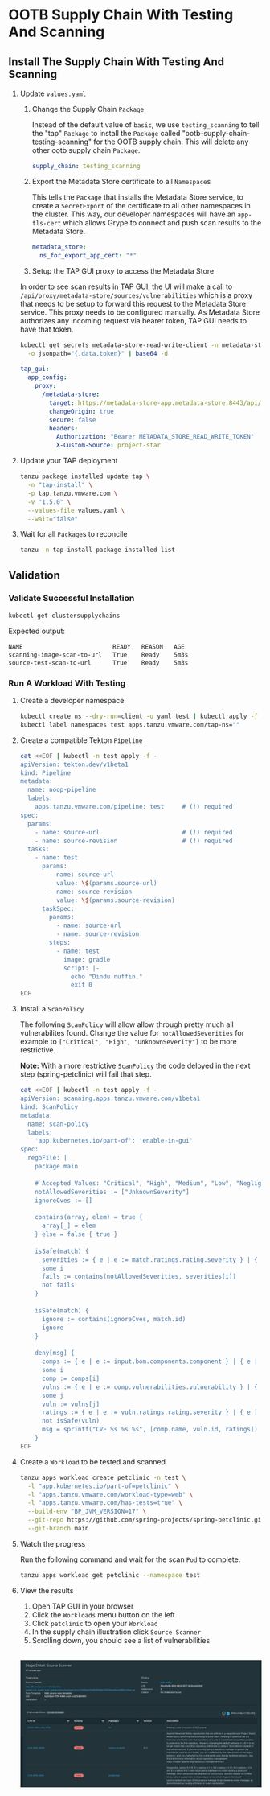 # OOTB Supply Chain With Testing And Scanning

## Install The Supply Chain With Testing And Scanning

1. Update `values.yaml`

    1. Change the Supply Chain `Package`

        Instead of the default value of `basic`, we use `testing_scanning` to tell the "tap" `Package` to install the `Package` called "ootb-supply-chain-testing-scanning" for the OOTB supply chain. This will delete any other ootb supply chain `Package`.

        ```yaml
        supply_chain: testing_scanning
        ````

    2. Export the Metadata Store certificate to all `Namespace`s

        This tells the `Package` that installs the Metadata Store service, to create a `SecretExport` of the certificate to all other namespaces in the cluster. This way, our developer namespaces will have an `app-tls-cert` which allows Grype to connect and push scan results to the Metadata Store.


        ```yaml
        metadata_store:
          ns_for_export_app_cert: "*"
        ```

    3. Setup the TAP GUI proxy to access the Metadata Store

      In order to see scan results in TAP GUI, the UI will make a call to `/api/proxy/metadata-store/sources/vulnerabilities` which is a proxy that needs to be setup to forward this request to the Metadata Store service. This proxy needs to be configured manually. As Metadata Store authorizes any incoming request via bearer token, TAP GUI needs to have that token.

      ```bash
      kubectl get secrets metadata-store-read-write-client -n metadata-store \
        -o jsonpath="{.data.token}" | base64 -d
      ```

      ```yaml
      tap_gui:
        app_config:
          proxy:
            /metadata-store:
              target: https://metadata-store-app.metadata-store:8443/api/v1
              changeOrigin: true
              secure: false
              headers:
                Authorization: "Bearer METADATA_STORE_READ_WRITE_TOKEN"
                X-Custom-Source: project-star
      ```

2. Update your TAP deployment

    ```bash
    tanzu package installed update tap \
      -n "tap-install" \
      -p tap.tanzu.vmware.com \
      -v "1.5.0" \
      --values-file values.yaml \
      --wait="false"
    ```

3. Wait for all `Package`s to reconcile

    ```bash
    tanzu -n tap-install package installed list
    ```

## Validation 

### Validate Successful Installation

```bash
kubectl get clustersupplychains
```
Expected output:
```
NAME                         READY   REASON   AGE
scanning-image-scan-to-url   True    Ready    5m3s
source-test-scan-to-url      True    Ready    5m3s
```

### Run A Workload With Testing

1. Create a developer namespace
    ```bash
    kubectl create ns --dry-run=client -o yaml test | kubectl apply -f -
    kubectl label namespaces test apps.tanzu.vmware.com/tap-ns=""
    ```

1. Create a compatible Tekton `Pipeline`

    ```bash
    cat <<EOF | kubectl -n test apply -f -
    apiVersion: tekton.dev/v1beta1
    kind: Pipeline
    metadata:
      name: noop-pipeline
      labels:
        apps.tanzu.vmware.com/pipeline: test     # (!) required
    spec:
      params:
        - name: source-url                       # (!) required
        - name: source-revision                  # (!) required
      tasks:
        - name: test
          params:
            - name: source-url
              value: \$(params.source-url)
            - name: source-revision
              value: \$(params.source-revision)
          taskSpec:
            params:
              - name: source-url
              - name: source-revision
            steps:
              - name: test
                image: gradle
                script: |-
                  echo "Dindu nuffin."
                  exit 0
    EOF
    ```

2. Install a `ScanPolicy`

    The following `ScanPolicy` will allow allow through pretty much all vulnerabilites found. Change the value for `notAllowedSeverities` for example to `["Critical", "High", "UnknownSeverity"]` to be more restrictive.
    
    **Note:** With a more restrictive `ScanPolicy` the code deloyed in the next step (spring-petclinic) will fail that step.

    ```bash
    cat <<EOF | kubectl -n test apply -f -
    apiVersion: scanning.apps.tanzu.vmware.com/v1beta1
    kind: ScanPolicy
    metadata:
      name: scan-policy
      labels:
        'app.kubernetes.io/part-of': 'enable-in-gui'
    spec:
      regoFile: |
        package main

        # Accepted Values: "Critical", "High", "Medium", "Low", "Negligible", "UnknownSeverity"
        notAllowedSeverities := ["UnknownSeverity"]
        ignoreCves := []

        contains(array, elem) = true {
          array[_] = elem
        } else = false { true }

        isSafe(match) {
          severities := { e | e := match.ratings.rating.severity } | { e | e := match.ratings.rating[_].severity }
          some i
          fails := contains(notAllowedSeverities, severities[i])
          not fails
        }

        isSafe(match) {
          ignore := contains(ignoreCves, match.id)
          ignore
        }

        deny[msg] {
          comps := { e | e := input.bom.components.component } | { e | e := input.bom.components.component[_] }
          some i
          comp := comps[i]
          vulns := { e | e := comp.vulnerabilities.vulnerability } | { e | e := comp.vulnerabilities.vulnerability[_] }
          some j
          vuln := vulns[j]
          ratings := { e | e := vuln.ratings.rating.severity } | { e | e := vuln.ratings.rating[_].severity }
          not isSafe(vuln)
          msg = sprintf("CVE %s %s %s", [comp.name, vuln.id, ratings])
        }
    EOF
    ```

3. Create a `Workload` to be tested and scanned

    ```bash
    tanzu apps workload create petclinic -n test \
      -l "app.kubernetes.io/part-of=petclinic" \
      -l "apps.tanzu.vmware.com/workload-type=web" \
      -l "apps.tanzu.vmware.com/has-tests=true" \
      --build-env "BP_JVM_VERSION=17" \
      --git-repo https://github.com/spring-projects/spring-petclinic.git \
      --git-branch main
    ```

4. Watch the progress

    Run the following command and wait for the scan `Pod` to complete.

    ```bash
    tanzu apps workload get petclinic --namespace test
    ```

5. View the results

    1. Open TAP GUI in your browser
    2. Click the `Workloads` menu button on the left
    3. Click `petclinic` to open your `Workload`
    4. In the supply chain illustration click `Source Scanner`
    5. Scrolling down, you should see a list of vulnerabilities

    </br>
    
    ![scan results](scan-results.png)